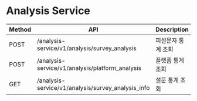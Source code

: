 # Analysis Service
|Method|API|Description|
|---|---|---|
|POST|/analysis-service/v1/analysis/survey_analysis|피설문자 통계 조회|
|POST|/analysis-service/v1/analysis/platform_analysis|플랫폼 통계 조회|
|GET|/analysis-service/v1/analysis/survey_analysis_info|설문 통계 조회|
